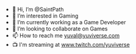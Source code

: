 - 👋 Hi, I’m @SaintPath
- 👀 I’m interested in Gaming
- 🌱 I’m currently working as a Game Developer
- 💞️ I’m looking to collaborate on Games
- 📫 How to reach me yuval@yuviverse.com
- 📺 I'm streaming at www.twitch.com/yuviverse

<!---
SaintPath/SaintPath is a ✨ special ✨ repository because its `README.md` (this file) appears on your GitHub profile.
You can click the Preview link to take a look at your changes.
--->
